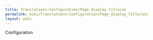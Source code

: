 ```yaml
---
title: Translations:Configuration/Page display title/en
permalink: wiki/Translations:Configuration/Page_display_title/en/
layout: wiki
---
```


Configuration
